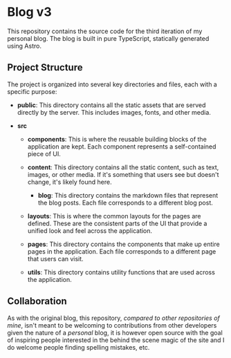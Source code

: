 # Blog v3

This repository contains the source code for the third iteration of my personal blog. The blog is built in pure TypeScript, statically generated using Astro.

## Project Structure

The project is organized into several key directories and files, each with a specific purpose:

- **public**: This directory contains all the static assets that are served directly by the server. This includes images, fonts, and other media.

- **src**

    - **components**: This is where the reusable building blocks of the application are kept. Each component represents a self-contained piece of UI.

    - **content**: This directory contains all the static content, such as text, images, or other media. If it's something that users see but doesn't change, it's likely found here.

        - **blog**: This directory contains the markdown files that represent the blog posts. Each file corresponds to a different blog post.

    - **layouts**: This is where the common layouts for the pages are defined. These are the consistent parts of the UI that provide a unified look and feel across the application.

    - **pages**: This directory contains the components that make up entire pages in the application. Each file corresponds to a different page that users can visit.

    - **utils**: This directory contains utility functions that are used across the application.

## Collaboration

As with the original blog, this repository, *compared to other repositories of mine*, isn't meant to be welcoming to contributions from other developers given the nature of a *personal* blog, it is however open source with the goal of inspiring people interested in the behind the scene magic of the site and I do welcome people finding spelling mistakes, etc.